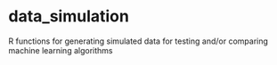 # data_simulation
R functions for generating simulated data for testing and/or comparing machine learning algorithms